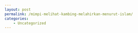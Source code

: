 ```yaml
---
layout: post
permalink: /mimpi-melihat-kambing-melahirkan-menurut-islam/
categories:
    - Uncategorized
---
```


